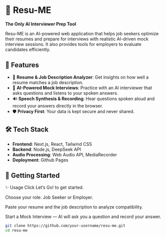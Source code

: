 
# 🎤 Resu-ME

**The Only AI Interviewer Prep Tool**

Resu-ME is an AI-powered web application that helps job seekers optimize their resumes and prepare for interviews with realistic AI-driven mock interview sessions. It also provides tools for employers to evaluate candidates efficiently.

## 🚀 Features

- 🎯 **Resume & Job Description Analyzer**: Get insights on how well a resume matches a job description.
- 🧠 **AI-Powered Mock Interviews**: Practice with an AI interviewer that asks questions and listens to your spoken answers.
- 🔊 **Speech Synthesis & Recording**: Hear questions spoken aloud and record your answers directly in the browser.
- 🛡️ **Privacy First**: Your data is kept secure and never shared.

## 🛠️ Tech Stack

- **Frontend**: Next.js, React, Tailwind CSS
- **Backend**: Node.js, DeepSeek API
- **Audio Processing**: Web Audio API, MediaRecorder
- **Deployment**: Github Pages


## 🧪 Getting Started
✨ Usage
Click Let’s Go! to get started.

Choose your role: Job Seeker or Employer.

Paste your resume and the job description to analyze compatibility.

Start a Mock Interview — AI will ask you a question and record your answer.

```bash
git clone https://github.com/your-username/resu-me.git
cd resu-me